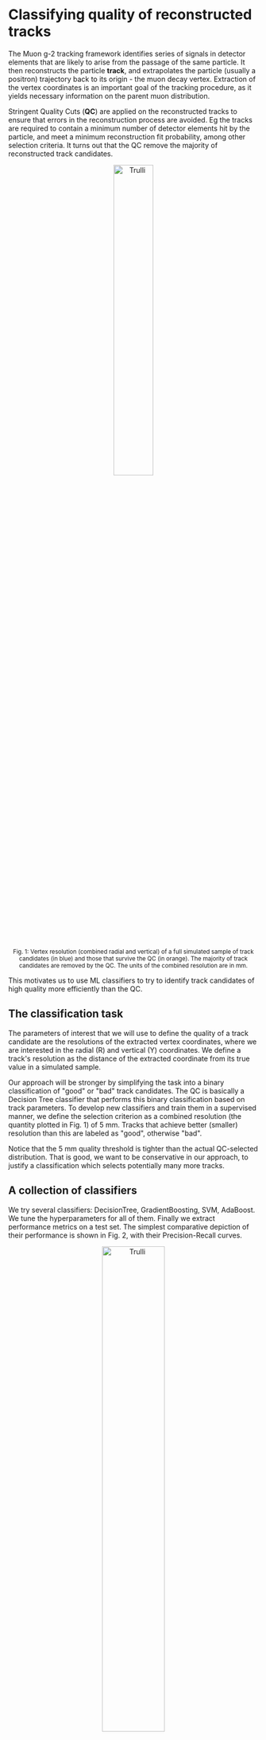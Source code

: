 # Classifying quality of reconstructed tracks

The Muon g-2 tracking framework identifies series of signals in detector elements that are likely to arise from the passage of the same particle. It then reconstructs the particle **track**, and extrapolates the particle (usually a positron) trajectory back to its origin - the muon decay vertex. Extraction of the vertex coordinates is an important goal of the tracking procedure, as it yields necessary information on the parent muon distribution.

Stringent Quality Cuts (**QC**) are applied on the reconstructed tracks to ensure that errors in the reconstruction process are avoided. Eg the tracks are required to contain a minimum number of detector elements hit by the particle, and meet a minimum reconstruction fit probability, among other selection criteria. It turns out that the QC remove the majority of reconstructed track candidates.

<p align = "center">
<img src="https://github.com/ManolisKar/ML_tracking/blob/main/track_quality/images/resolutions_QC.png?raw=true" alt="Trulli" style="width:40%">
</p>
<p align = "center">
<sup>
Fig. 1: Vertex resolution (combined radial and vertical) of a full simulated sample of track candidates (in blue) and those that survive the QC (in orange). The majority of track candidates are removed by the QC. The units of the combined resolution are in mm. 
</sup>
</p>


This motivates us to use ML classifiers to try to identify track candidates of high quality more efficiently than the QC.


## The classification task 

The parameters of interest that we will use to define the quality of a track candidate are the resolutions of the extracted vertex coordinates, where we are interested in the radial (R) and vertical (Y) coordinates. 
We define a track's resolution as the distance of the extracted coordinate from its true value in a simulated sample. 

Our approach will be stronger by simplifying the task into a binary classification of "good" or "bad" track candidates. 
The QC is basically a Decision Tree classifier that performs this binary classification based on track parameters. 
To develop new classifiers and train them in a supervised manner, we define the selection criterion as a combined resolution (the quantity plotted in Fig. 1) of 5 mm. Tracks that achieve better (smaller) resolution than this are labeled as "good", otherwise "bad".

Notice that the 5 mm quality threshold is tighter than the actual QC-selected distribution. 
That is good, we want to be conservative in our approach, to justify a classification which selects potentially many more tracks. 


## A collection of classifiers

We try several classifiers: DecisionTree, GradientBoosting, SVM, AdaBoost. We tune the hyperparameters for all of them. 
Finally we extract performance metrics on a test set. The simplest comparative depiction of their performance is shown in Fig. 2, with their Precision-Recall curves. 


<p align = "center">
<img src="https://github.com/ManolisKar/ML_tracking/blob/main/track_quality/images/precision_recall.png?raw=true" alt="Trulli" style="width:50%">
</p>
<p align = "center">
<sup>
Fig. 2: Precision-Recall curves for four tuned classifiers.
</sup>
</p>

It can be seen that the DecisionTree classifier performs worst, so we drop it. 
In Fig. 3 we plot the resolution distributions for tracks selected from each of the three remaining classifiers. 
We also plot results from combining those classifiers, either via "Voting" (demanding that at least two out of the three classifiers select a track as good) or by "All" (demanding that all three classifiers select a track).


<p align = "center">
<img src="https://github.com/ManolisKar/ML_tracking/blob/main/track_quality/images/resolution_classifiers.png?raw=true" alt="Trulli" style="width:100%">
</p>
<p align = "center">
<sup>
Fig. 3: Radial and vertical resolutions of tracks accepted by the three classifiers, and their combinations.
</sup>
</p>


We observe that the three classifiers select very similar distributions of tracks. By using their combinations we can capture the subtle complementary insights between them, while being much more stable against outliers. 
In the table below we list the number of tracks accepted from each classifier choice, along with the selection truth. 
Based on this, a reasonably conservative approach would be to select only tracks accepted by All three classifiers. That would make any remaining outliers practically consistent with QC, while still **more than doubling the number of accepted high-quality tracks**. 

In Fig. 4 we remove individual classifiers to see the resolution comparison more clearly.  It's good to see also that the resulting distributions of accepted tracks have good resolutions in the separate dimensions, even though we used a combined quality criterion. 


| Classifier  |  # accepted tracks | 
| ----------  | -------: |
| AdaBoost    | 221 |
| GradientBoosting| 214 | 
| SVM | 228 | 
| Voting | 223 |
| All | 168 |
| Selection truth | 237 |
| QC | 74 |




<p align = "center">
<img src="https://github.com/ManolisKar/ML_tracking/blob/main/track_quality/images/resolution_final.png?raw=true" alt="Trulli" style="width:100%">
</p>
<p align = "center">
<sup>
Fig. 4: Radial and vertical resolutions of tracks accepted by All three ML classifiers (blue), and by QC (red).
</sup>
</p>


## Assessing and next steps

So we demonstrated that our combined classifiers identify many more high-quality tracks than the QC, and with very good resolution properties.
We still however cannot blindly proceed to implement the new classification scheme (even if we assume that the simulation we used is a good representation of reality). We have to examine the track parameters used in the QC to understand where the differences arise from. 
Some of these track parameters (about half) are plotted in Fig. 5. 


<p align = "center">
<img src="https://github.com/ManolisKar/ML_tracking/blob/main/track_quality/images/track_parameters.png?raw=true" alt="Trulli" style="width:100%">
</p>
<p align = "center">
<sup>
Fig. 5: Distributions of track parameters used in QC, for the tracks selected by QC (red) and by the ML classifier combinations (blue and orange).
</sup>
</p>

I won't go into explaining all of these, as apparently only one is important: "pValue" plotted in the bottom right. 
That is the fit probability of the reconstructed trajectory. Unfortunately it looks like all the extra tracks have very low, near-zero fit probability. 
In fact a feature selection exercise using the code below, reveals that the fit probability is a very poor feature to classify quality tracks, counter-intuitively. 


```
from sklearn.feature_selection import SelectKBest
from sklearn.feature_selection import chi2 ## needs non-negative values, therefore rescaling of input is necessary
from sklearn.feature_selection import mutual_info_classif

## list of potentially useful variables/features
clf_vars=['RecoTrackX','RecoTrackY','RecoTrackZ',
          'pValue', 'nHits', 'nUHits','nVHits', 'MissedLayersFrac','MinDriftTime','MaxDriftTime','MaxResidual',
          'RecoVertexX', 'RecoVertexY', 'RecoVertexZ', 'RecoVertexR',
          'RecoVertexUncP', 'RecoVertexUncY', 'RecoVertexUncPY', 'RecoVertexUncR',
          'RecoVertexUncPR', 'hitVolume', 'RecoExtrapolatedDistance',
          'CaloVertexMomUnc', 'CaloVertexUncX',
          'CaloVertexUncY', 'CaloVertexUncPX', 'CaloVertexUncPY','diff_UV', 'RecoVertexAzimuth']

X=df_cutout[clf_vars].values
y=df_cutout['quality'].values
X_train, X_test, y_train, y_test = train_test_split(X, y, test_size=0.3)

#apply SelectKBest class to extract best features
best_features = SelectKBest(score_func=mutual_info_classif, k=10)
fit = best_features.fit(X_train,y_train)

df_features=pd.DataFrame()
df_features['Feature']=clf_vars
df_features['Score']=fit.scores_
df_features.sort_values(by='Score',ascending=False)
```



<p align = "left">
<img src="https://github.com/ManolisKar/ML_tracking/blob/main/track_quality/images/feature_importance.png?raw=true" alt="Trulli" style="width:23%">
</p>
<p align = "center">
<sup>
Fig. 6: Feature importance scores of several QC parameters. The reconstruction fit probability "pValue" is counter-intuitively very poor at predicting tracks with good resolution. 
</sup>
</p>


So how is it possible that tracks with very low fit probability achieve excellent vertex resolution? 
Something that could be happening is that the track candidates contain a hit that didn't actually come from the same particle, but is instead arising from noise or crosstalk, or just from another particle track. 
Then the outlying hit would destroy the fit probability, while not significantly altering the vertex reconstruction. 

If that is the case, then identifying this large population of tracks with low fit probability but very good vertex resolution could be of massive benefit. 
Those tracks could be treated for outliers and re-examined, potentially doubling the number of high-quality tracks. 
For us however, this was a signal that we needed to work further upstream in the tracking chain to improve the quality of the incoming track candidates. 
This is what motivated our work on the [LSTM-based track finding algorithm](https://github.com/ManolisKar/ML_tracking/tree/main/track_finding/RNN). 
